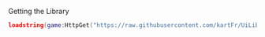 Getting the Library
```lua
loadstring(game:HttpGet("https://raw.githubusercontent.com/kartFr/UiLib/main/Main.lua"))()
```

